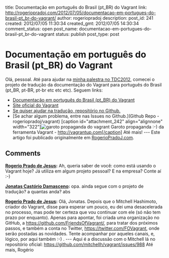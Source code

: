 title: Documentação em português do Brasil (pt_BR) do Vagrant
link: http://rogeriopradoj.com/2012/07/05/documentacao-em-portugues-do-brasil-pt_br-do-vagrant/
author: rogeriopradoj
description: 
post_id: 241
created: 2012/07/05 11:30:34
created_gmt: 2012/07/05 14:30:34
comment_status: open
post_name: documentacao-em-portugues-do-brasil-pt_br-do-vagrant
status: publish
post_type: post

# Documentação em português do Brasil (pt_BR) do Vagrant

Olá, pessoal. Até para ajudar na [minha palestra no TDC2012](/2012/07/05/vou-palestrar-na-tdc-2012-desenvolvimento-php-com-vagrant/), comecei o projeto de tradução da documentação do Vagrant para português do Brasil (pt_BR, pt-BR, pt-br etc etc etc). Seguem links: 

  * [Documentação em português do Brasil (pt_BR) do Vagrant](http://vagrant.rogeriopradoj.com)
  * [Site oficial do Vagrant](http://vagrantup.com)
  * [Se quiser ajudar na tradução, repositório no Github.](https://github.com/rogeriopradoj/vagrant)
  * [Se achar algum problema, entre nas Issues no Github.](Github Repo - rogeriopradoj/vagrant)
[caption id="attachment_242" align="alignnone" width="322"]![garoto propaganda do vagrant](/wp-content/uploads/2012/07/Vagrant-Virtualized-development-for-the-masses..png) Garoto propaganda :-) da ferramenta Vagrant - http://vagrantup.com[/caption] Até mais! \--- Este artigo foi publicado originalmente em [RogerioPradoJ.com](http://rogeriopradoj.com).

## Comments

**[Rogerio Prado de Jesus](#1586 "2013-05-11 18:29:00"):** Ah, queria saber de você: como está usando o Vagrant hoje? Já utiliza em algum projeto pessoal? E na empresa? Conte aí :-)

**[Jonatas Castório Damasceno](#1584 "2013-05-03 14:45:00"):** opa. ainda segue com o projeto de tradução? a quantas anda? abs

**[Rogerio Prado de Jesus](#1585 "2013-05-11 18:27:00"):** Olá, Jonatas. Depois que o Mitchell Hashimoto, criador do Vagrant, disse para esperar um pouco, eu dei uma desacelerada no processo, mas pode ter certeza que vou continuar com ele (só não tem prazo por enquanto). Apenas para apontar, foi criada uma organização no GitHub, a https://github.com/FriendsOfVagrant/, para tratar dos próximos passos, e também a conta no Twitter, https://twitter.com/FOVagrant, onde serão postadas as novidades. Tente acompanhar por aqueles canais, e, lógico, por aqui também :-) . \--- Aqui é a discussão com o Mitchell lá no repositório oficial: https://github.com/mitchellh/vagrant/issues/988 Até mais, Rogério

